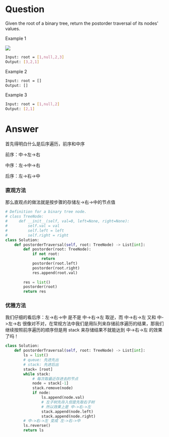 # Question
Given the root of a binary tree, return the postorder traversal of its nodes' values.

Example 1

![](https://assets.leetcode.com/uploads/2020/08/28/pre1.jpg)

```bash
Input: root = [1,null,2,3]
Output: [3,2,1]
```

Example 2
```bash
Input: root = []
Output: []
```

Example 3
```bash
Input: root = [1,null,2]
Output: [2,1]
```

# Answer
首先得明白什么是后序遍历，前序和中序

前序：中->左->右

中序：左->中->右

后序：左->右->中

### 直观方法

那么直观点的做法就是按步骤的存储左->右->中的节点值
```python
# Definition for a binary tree node.
# class TreeNode:
#     def __init__(self, val=0, left=None, right=None):
#         self.val = val
#         self.left = left
#         self.right = right
class Solution:
    def postorderTraversal(self, root: TreeNode) -> List[int]:
        def postorder(root: TreeNode):
            if not root:
                return
            postorder(root.left)
            postorder(root.right)
            res.append(root.val)
        
        res = list()
        postorder(root)
        return res
```
### 优雅方法
我们仔细的看后序：左->右->中 是不是 中->右->左 取逆，而 中->右->左 又和 中->左->右 很像对不对，在常规方法中我们是用队列来存储前序遍历的结果，那我们继续按照前序遍历的顺序但是用 stack 来存储结果不就能达到 中->右->左 的效果了吗！
```python
class Solution:
    def postorderTraversal(self, root: TreeNode) -> List[int]:
        ls = list()
        # queue: 先进先出
        # stack: 先进后出
        stack= [root]
        while stack:
            # 每次取最近存进去的节点
            node = stack[-1]
            stack.remove(node)
            if node:
                ls.append(node.val)
                # 左子树先存入但是先取右子树
                # 所以效果上是 中->右->左
                stack.append(node.left)
                stack.append(node.right)
        # 中->右->左 变成 左->右->中
        ls.reverse()
        return ls
```

